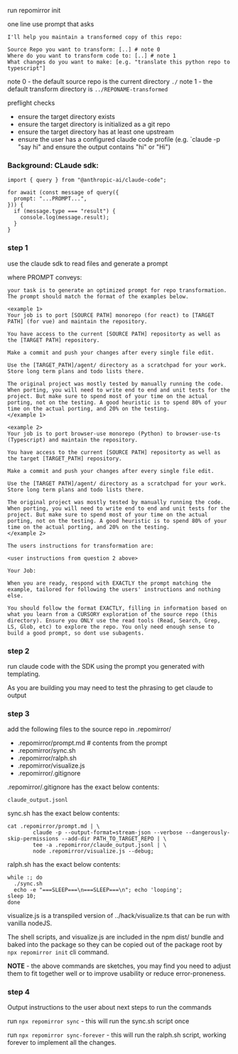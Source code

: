 run repomirror init

one line use prompt that asks 

```
I'll help you maintain a transformed copy of this repo:

Source Repo you want to transform: [..] # note 0
Where do you want to transform code to: [..] # note 1
What changes do you want to make: [e.g. "translate this python repo to typescript"] 
```

note 0 - the default source repo is the current directory `./`
note 1 - the default transform directory is `../REPONAME-transformed`

preflight checks

- ensure the target directory exists
- ensure the target directory is initialized as a git repo
- ensure the target directory has at least one upstream
- ensure the user has a configured claude code profile (e.g. `claude -p "say hi" and ensure the output contains "hi" or "Hi")

### Background: CLaude sdk:

```
import { query } from "@anthropic-ai/claude-code";

for await (const message of query({
  prompt: "...PROMPT...",
})) {
  if (message.type === "result") {
    console.log(message.result);
  }
}
```

### step 1

use the claude sdk to read files and generate a prompt 

where PROMPT conveys:

```
your task is to generate an optimized prompt for repo transformation. The prompt should match the format of the examples below.

<example 1>
Your job is to port [SOURCE PATH] monorepo (for react) to [TARGET PATH] (for vue) and maintain the repository.

You have access to the current [SOURCE PATH] repositorty as well as the [TARGET PATH] repository.

Make a commit and push your changes after every single file edit.

Use the [TARGET_PATH]/agent/ directory as a scratchpad for your work. Store long term plans and todo lists there.

The original project was mostly tested by manually running the code. When porting, you will need to write end to end and unit tests for the project. But make sure to spend most of your time on the actual porting, not on the testing. A good heuristic is to spend 80% of your time on the actual porting, and 20% on the testing.
</example 1>

<example 2>
Your job is to port browser-use monorepo (Python) to browser-use-ts (Typescript) and maintain the repository.

You have access to the current [SOURCE PATH] repositorty as well as the target [TARGET_PATH] repository.

Make a commit and push your changes after every single file edit.

Use the [TARGET PATH]/agent/ directory as a scratchpad for your work. Store long term plans and todo lists there.

The original project was mostly tested by manually running the code. When porting, you will need to write end to end and unit tests for the project. But make sure to spend most of your time on the actual porting, not on the testing. A good heuristic is to spend 80% of your time on the actual porting, and 20% on the testing.
</example 2>

The users instructions for transformation are:

<user instructions from question 2 above>

Your Job:

When you are ready, respond with EXACTLY the prompt matching the example, tailored for following the users' instructions and nothing else.

You should follow the format EXACTLY, filling in information based on what you learn from a CURSORY exploration of the source repo (this directory). Ensure you ONLY use the read tools (Read, Search, Grep, LS, Glob, etc) to explore the repo. You only need enough sense to build a good prompt, so dont use subagents.
```

### step 2

run claude code with the SDK using the prompt you generated with templating.

As you are building you may need to test the phrasing to get claude to output 

### step 3 

add the following files to the source repo in .repomirror/

- .repomirror/prompt.md # contents from the prompt
- .repomirror/sync.sh
- .repomirror/ralph.sh
- .repomirror/visualize.js
- .repomirror/.gitignore

.repomirror/.gitignore has the exact below contents:
```
claude_output.jsonl
```

sync.sh has the exact below contents:
```
cat .repomirror/prompt.md | \
        claude -p --output-format=stream-json --verbose --dangerously-skip-permissions --add-dir PATH_TO_TARGET_REPO | \
        tee -a .repomirror/claude_output.jsonl | \
        node .repomirror/visualize.js --debug;
```

ralph.sh has the exact below contents:

```
while :; do
  ./sync.sh
  echo -e "===SLEEP===\n===SLEEP===\n"; echo 'looping';
sleep 10;
done
```

visualize.js is a transpiled version of ../hack/visualize.ts that can be run with vanilla nodeJS. 

The shell scripts, and visualize.js are included in the npm dist/ bundle and baked into the package so they can be copied out of the package root by `npx repomirror init` cli command.

**NOTE** - the above commands are sketches, you may find you need to adjust them to fit together well or to improve usability or reduce error-proneness.

### step 4

Output instructions to the user about next steps to run the commands

run `npx repomirror sync` - this will run the sync.sh script  once

run `npx repomirror sync-forever` - this will run the ralph.sh script, working forever to implement all the changes. 




